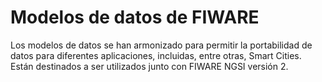 
# Modelos de datos de FIWARE
Los modelos de datos se han armonizado para permitir la portabilidad de datos para diferentes aplicaciones, incluidas, entre otras, Smart Cities. Están destinados a ser utilizados junto con FIWARE NGSI versión 2.
